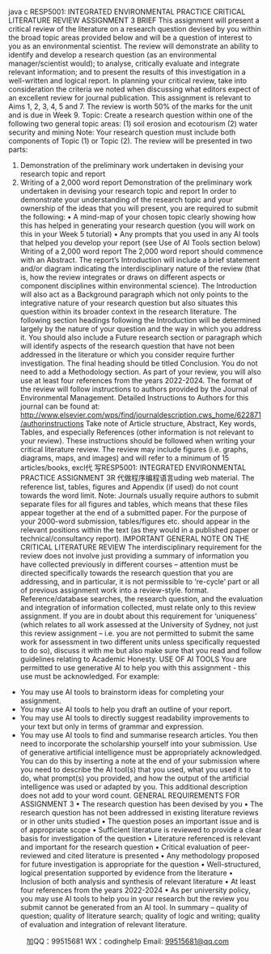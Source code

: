 java c
RESP5001: INTEGRATED ENVIRONMENTAL
PRACTICE
CRITICAL LITERATURE REVIEW
ASSIGNMENT 3 BRIEF
This assignment will present a critical review of the literature on a research question devised by you within the broad topic areas provided below and will be a question of interest to you as an environmental scientist.
The review will demonstrate an ability to identify and develop a research question (as an environmental manager/scientist would); to analyse, critically evaluate and integrate relevant information; and to present the results of this investigation in a well-written and logical report. In planning your critical review, take into consideration the criteria we noted when discussing what editors expect of an excellent review for journal publication. This assignment is relevant to Aims 1, 2, 3, 4, 5 and 7. The review is worth 50% of the marks for the unit and is due in Week 9.
Topic: Create a research question within one of the following two general topic areas:
(1) soil erosion and ecotourism
(2) water security and mining
Note: Your research question must include both components of Topic (1) or Topic (2).
The review will be presented in two parts:
1. Demonstration of the preliminary work undertaken in devising your research topic and report
2. Writing of a 2,000 word report
Demonstration of the preliminary work undertaken in devising your research topic and report
In order to demonstrate your understanding of the research topic and your ownership of the ideas that you will present, you are required to submit the following:
• A mind-map of your chosen topic clearly showing how this has helped in generating your research question (you will work on this in your Week 5 tutorial)
• Any prompts that you used in any AI tools that helped you develop your report (see Use of AI Tools section below)
Writing of a 2,000 word report
The 2,000 word report should commence with an Abstract. The report’s Introduction will include a brief statement and/or diagram indicating the interdisciplinary nature of the review (that is, how the review integrates or draws on different aspects or component disciplines within environmental science). The Introduction will also act as a Background paragraph which not only points to the integrative nature of your research question but also situates this question within its broader context in the research literature. The following section headings following the Introduction will be determined largely by the nature of your question and the way in which you address it. You should also include a Future research section or paragraph which will identify aspects of the research question that have not been addressed in the literature or which you consider require further investigation. The final heading should be titled Conclusion. You do not need to add a Methodology section. As part of your review, you will also use at least four references from the years 2022-2024.
The format of the review will follow instructions to authors provided by the Journal of Environmental Management. Detailed Instructions to Authors for this journal can be found at: http://www.elsevier.com/wps/find/journaldescription.cws_home/622871/authorinstructions
Take note of Article structure, Abstract, Key words, Tables, and especially References (other information is not relevant to your review). These instructions should be followed when writing your critical literature review.
The review may include figures (i.e. graphs, diagrams, maps, and images) and will refer to a minimum of 15 articles/books, excl代 写RESP5001: INTEGRATED ENVIRONMENTAL PRACTICE ASSIGNMENT 3R
代做程序编程语言uding web material. The reference list, tables, figures and Appendix (if used) do not count towards the word limit.
Note: Journals usually require authors to submit separate files for all figures and tables, which means that these files appear together at the end of a submitted paper. For the purpose of your 2000-word submission, tables/figures etc. should appear in the relevant positions within the text (as they would in a published paper or technical/consultancy report).
IMPORTANT GENERAL NOTE ON THE CRITICAL LITERATURE REVIEW
The interdisciplinary requirement for the review does not involve just providing a summary of information you have collected previously in different courses – attention must be directed specifically towards the research question that you are addressing, and in particular, it is not permissible to ‘re-cycle’ part or all of previous assignment work into a review-style. format. Reference/database searches, the research question, and the evaluation and integration of information collected, must relate only to this review assignment. If you are in doubt about this requirement for ‘uniqueness’ (which relates to all work assessed at the University of Sydney, not just this review assignment – i.e. you are not permitted to submit the same work for assessment in two different units unless specifically requested to do so), discuss it with me but also make sure that you read and follow guidelines relating to Academic Honesty.
USE OF AI TOOLS
You are permitted to use generative AI to help you with this assignment - this use must be acknowledged. For example:
- You may use AI tools to brainstorm ideas for completing your assignment.
- You may use AI tools to help you draft an outline of your report.
- You may use AI tools to directly suggest readability improvements to your text but only in terms of grammar and expression.
- You may use AI tools to find and summarise research articles. You then need to incorporate the scholarship yourself into your submission.
Use of generative artificial intelligence must be appropriately acknowledged. You can do this by inserting a note at the end of your submission where you need to describe the AI tool(s) that you used, what you used it to do, what prompt(s) you provided, and how the output of the artificial intelligence was used or adapted by you. This additional description does not add to your word count.
GENERAL REQUIREMENTS FOR ASSIGNMENT 3
• The research question has been devised by you
• The research question has not been addressed in existing literature reviews or in other units studied
• The question poses an important issue and is of appropriate scope
• Sufficient literature is reviewed to provide a clear basis for investigation of the question
• Literature referenced is relevant and important for the research question
• Critical evaluation of peer-reviewed and cited literature is presented
• Any methodology proposed for future investigation is appropriate for the question
• Well-structured, logical presentation supported by evidence from the literature
• Inclusion of both analysis and synthesis of relevant literature
• At least four references from the years 2022-2024
• As per university policy, you may use AI tools to help you in your research but the review you submit cannot be generated from an AI tool.
In summary – quality of question; quality of literature search; quality of logic and writing; quality of evaluation and integration of relevant literature.





         
加QQ：99515681  WX：codinghelp  Email: 99515681@qq.com
